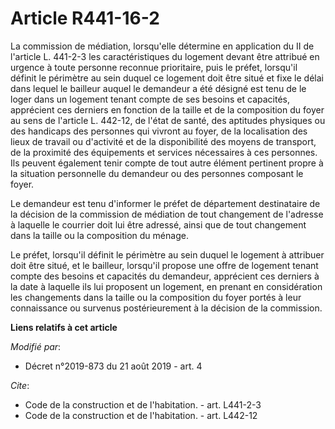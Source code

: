 # Article R441-16-2

La commission de médiation, lorsqu'elle détermine en application du II de l'article L. 441-2-3 les caractéristiques du
logement devant être attribué en urgence à toute personne reconnue prioritaire, puis le préfet, lorsqu'il définit le
périmètre au sein duquel ce logement doit être situé et fixe le délai dans lequel le bailleur auquel le demandeur a été
désigné est tenu de le loger dans un logement tenant compte de ses besoins et capacités, apprécient ces derniers en fonction
de la taille et de la composition du foyer au sens de l'article L. 442-12, de l'état de santé, des aptitudes physiques ou des
handicaps des personnes qui vivront au foyer, de la localisation des lieux de travail ou d'activité et de la disponibilité
des moyens de transport, de la proximité des équipements et services nécessaires à ces personnes. Ils peuvent également tenir
compte de tout autre élément pertinent propre à la situation personnelle du demandeur ou des personnes composant le foyer. 

Le demandeur est tenu d'informer le préfet de département destinataire de la décision de la commission de médiation de tout
changement de l'adresse à laquelle le courrier doit lui être adressé, ainsi que de tout changement dans la taille ou la
composition du ménage. 

Le préfet, lorsqu'il définit le périmètre au sein duquel le logement à attribuer doit être situé, et le bailleur, lorsqu'il
propose une offre de logement tenant compte des besoins et capacités du demandeur, apprécient ces derniers à la date à
laquelle ils lui proposent un logement, en prenant en considération les changements dans la taille ou la composition du foyer
portés à leur connaissance ou survenus postérieurement à la décision de la commission.

**Liens relatifs à cet article**

_Modifié par_:

  - Décret n°2019-873 du 21 août 2019 - art. 4

_Cite_:

  - Code de la construction et de l'habitation. - art. L441-2-3
  - Code de la construction et de l'habitation. - art. L442-12
